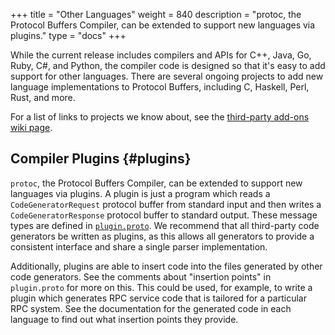 +++
title = "Other Languages"
weight = 840
description = "protoc, the Protocol Buffers Compiler, can be extended to support new languages via plugins."
type = "docs"
+++

While the current release includes compilers and APIs for C++, Java, Go, Ruby,
C\#, and Python, the compiler code is designed so that it's easy to add support
for other languages. There are several ongoing projects to add new language
implementations to Protocol Buffers, including C, Haskell, Perl, Rust, and more.

For a list of links to projects we know about, see the
[third-party add-ons wiki page](https://github.com/protocolbuffers/protobuf/blob/main/docs/third_party.md).

## Compiler Plugins {#plugins}

`protoc`, the Protocol Buffers Compiler, can be extended to support new
languages via plugins. A plugin is just a program which reads a
`CodeGeneratorRequest` protocol buffer from standard input and then writes a
`CodeGeneratorResponse` protocol buffer to standard output. These message types
are defined in
[`plugin.proto`](/reference/cpp/api-docs/google.protobuf.compiler.plugin.pb).
We recommend that all third-party code generators be written as plugins, as this
allows all generators to provide a consistent interface and share a single
parser implementation.

Additionally, plugins are able to insert code into the files generated by other
code generators. See the comments about \"insertion points\" in `plugin.proto`
for more on this. This could be used, for example, to write a plugin which
generates RPC service code that is tailored for a particular RPC system. See the
documentation for the generated code in each language to find out what insertion
points they provide.
